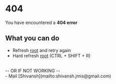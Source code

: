 # 404
You have encountered a **404 error**
## What you can do
- Refresh [root](index.html) and retry again
- Hard refresh [root](index.html) (CTRL + SHIFT + R)
<br>
-- OR IF NOT WORKING --
<br>
- Mail [Shivansh](mailto:shivansh.jmis@gmail.com)


